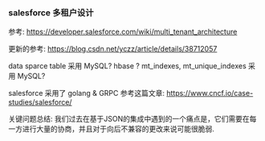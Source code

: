

### salesforce 多租户设计
参考: https://developer.salesforce.com/wiki/multi_tenant_architecture

更新的参考: https://blog.csdn.net/yczz/article/details/38712057

data sparce table 采用 MySQL? hbase ?
mt_indexes, mt_unique_indexes 采用 MySQL?


salesforce 采用了 golang & GRPC
参考这篇文章: https://www.cncf.io/case-studies/salesforce/

关键问题总结:
我们过去在基于JSON的集成中遇到的一个痛点是，它们需要在每一方进行大量的协商，并且对于向后不兼容的更改来说可能很脆弱.
